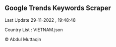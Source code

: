 

## Google Trends Keywords Scraper 
 
Last Update 29-11-2022 , 19:48:48

Country List :
VIETNAM.json



© Abdul Muttaqin 
